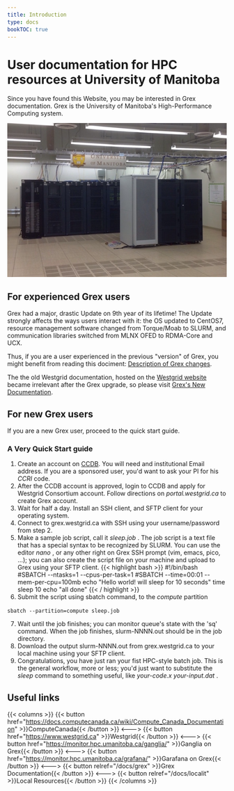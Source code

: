```yaml
---
title: Introduction
type: docs
bookTOC: true
---
```


# User documentation for HPC resources at University of Manitoba

Since you have found this Website, you may be interested in Grex documentation. 
Grex is the University of Manitoba's High-Performance Computing system.

![](grex-room-2020.png)

## For experienced Grex users

Grex had a major, drastic Update on 9th year of its lifetime! The Update strongly affects the ways
users interact with it: the OS updated to CentOS7, resource management
software changed from Torque/Moab to SLURM, and communication libraries switched from MLNX OFED
to RDMA-Core and UCX. 

Thus, if you are a user experienced in the previous "version" of Grex,  you might benefit from reading this dociment: [Description of Grex changes](/doc/docs/longread/).

The the old Westgrid documentation, hosted on the [Westgrid website](https://www.westgrid.ca) became irrelevant after the Grex upgrade, so please visit [Grex's New Documentation](/doc/docs/grex).

## For new Grex users

If you are a new Grex user, proceed to the quick start guide.

### A Very Quick Start guide

1. Create an account on [CCDB](https://ccdb.computecanada.ca/register). You will need and institutional Email address. If you are a sponsored user, you'd want to ask your PI for his _CCRI_ code.
2. After the CCDB account is approved, login to CCDB and apply for Westgrid Consortium account. Follow directions on _portal.westgrid.ca_ to create Grex account.
3. Wait for half a day. Install an SSH client, and SFTP client for your operating system.
4. Connect to grex.westgrid.ca with SSH using your username/password from step 2.
5. Make a sample job script, call it _sleep.job_ . The job script is a text file that has a special syntax to be recognized by SLURM. You can use the editor _nano_ , or any other right on Grex SSH prompt (vim, emacs, pico, ...); you can also create the script file on your machine and upload to Grex using your SFTP client.
  {{< highlight bash >}}
   #!/bin/bash
   #SBATCH --ntasks=1 --cpus-per-task=1
   #SBATCH --time=00:01 --mem-per-cpu=100mb
   echo "Hello world! will sleep for 10 seconds"
   time sleep 10
   echo "all done"
  {{< / highlight >}}
6. Submit the script using sbatch command, to the _compute_ partition

 ```sbatch --partition=compute sleep.job```
  
7. Wait until the job finishes; you can monitor queue's state with the 'sq' command. When the job finishes, slurm-NNNN.out should be in the job directory.
8. Download the output slurm-NNNN.out from grex.westgrid.ca  to your local machine using your SFTP client. 
9. Congratulations, you have just ran your fist HPC-style batch job. This is the general workflow, more or less; you'd just want to substitute the _sleep_ command to something useful, like _your-code.x your-input.dat_ .

## Useful links

{{< columns >}}
{{< button href="https://docs.computecanada.ca/wiki/Compute_Canada_Documentation" >}}ComputeCanada{{< /button >}}
<--->
{{< button href="https://www.westgrid.ca" >}}Westgrid{{< /button >}}
<--->
{{< button href="https://monitor.hpc.umanitoba.ca/ganglia/" >}}Ganglia on Grex{{< /button >}}
<--->
{{< button href="https://monitor.hpc.umanitoba.ca/grafana/" >}}Garafana on Grex{{< /button >}}
<--->
{{< button relref="/docs/grex"  >}}Grex Documentation{{< /button >}}
<--->
{{< button relref="/docs/localit"  >}}Local Resources{{< /button >}}
{{< /columns >}}
